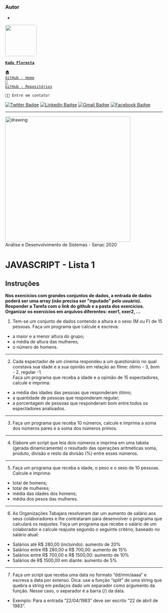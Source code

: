 ### Autor
-

<a href="https://www.linkedin.com/in/kadufloresta/">
 <img style="border-radius: 5px;" src="https://media-exp1.licdn.com/dms/image/C4D03AQFfIeRf3UDQ9Q/profile-displayphoto-shrink_400_400/0?e=1605139200&v=beta&t=vWVjctWELGPrf-DrfqlwmBWjl88lk6ZwKTUJoCIkI_I" width="100px; alt=""/></b>
 
 <code><b>Kadu Floresta</b></code></a>
 
 <code><a href="https://github.com/KaduFloresta" title="HomeGit">🏠 GitHub - Home</a><br></code>
 <code><a href="https://github.com/KaduFloresta?tab=repositories" title="RepoGit">📂 GitHub - Repositórios</a><br></code>

<code>👋🏽 Entre em contato!</code>

[![Twitter Badge](https://img.shields.io/badge/-@kadu_kururu-1ca0f1?style=flat-square&labelColor=1ca0f1&logo=twitter&logoColor=white&link=https://twitter.com/kadu_kururu)](https://twitter.com/kadu_kururu)
[![Linkedin Badge](https://img.shields.io/badge/-Kadu_Floresta-blue?style=flat-square&logo=Linkedin&logoColor=white&link=https://www.linkedin.com/in/kadufloresta/)](https://www.linkedin.com/in/kadufloresta/) 
[![Gmail Badge](https://img.shields.io/badge/-cefloresta1@gmail.com-c14438?style=flat-square&logo=Gmail&logoColor=white&link=mailto:cefloresta1@gmail.com)](mailto:cefloresta1@gmail.com)
[![Facebook Badge](https://img.shields.io/badge/-Kadu_Floresta-lightblue?style=flat-square&logo=Facebook&logoColor=white&link=https://https://www.facebook.com/kadu.floresta)](https://https://www.facebook.com/kadu.floresta) 

---
<img src="https://www.ead.senac.br/arquivo/api/download/publico/1134" alt="drawing" width="400"/><br>
Análise e Desenvolvimento de Sistemas - Senac 2020
# JAVASCRIPT - Lista 1

## Instruções


**Nos exercícios com grandes conjuntos de dados, a entrada de dados poderá ser uma array (não precisa ser "inputado" pelo usuário).  
Responder a Tarefa com o link do github e a pasta dos exercícios.  
Organizar os exercícios em arquivos diferentes: exer1, exer2, ...**  

1. Tem-se um conjunto de dados contendo a altura e o sexo (M ou F) de 15 pessoas. Faça um programa que calcule e escreva:  

-   a maior e a menor altura do grupo;
-   a média de altura das mulheres;
-   o número de homens.
___
2. Cada espectador de um cinema respondeu a um questionário no qual constava sua idade e a sua opinião em relação ao filme: ótimo - 3, bom - 2, regular -1.  
Faça um programa que receba a idade e a opinião de 15 espectadores, calcule e imprima:

-   a média das idades das pessoas que responderam ótimo;
-   a quantidade de pessoas que responderam regular;
-   a porcentagem de pessoas que responderam bom entre todos os espectadores analisados.
---
3. Faça um programa que receba 10 números, calcule e imprima a soma dos números pares e a soma dos números primos.
---
4. Elabore um script que leia dois números e imprima em uma tabela (gerada dinamicamente) o resultado das operações aritméticas soma, produto, divisão e resto da divisão (%) entre esses números.
---
5. Faça um programa que receba a idade, o peso e o sexo de 10 pessoas. Calcule e imprima:


-   total de homens;
-   total de mulheres;
-   média das idades dos homens;
-   média dos pesos das mulheres.
---
6. As Organizações Tabajara resolveram dar um aumento de salário aos seus colaboradores e lhe contrataram para desenvolver o programa que calculará os reajustes. Faça um programa que recebe o salário de um colaborador e calcule reajuste segundo o seguinte critério, baseado no salário atual:

-   Salários até R$ 280,00 (incluindo): aumento de 20%
-   Salários entre R$ 280,00 e R$ 700,00: aumento de 15%
-   Salários entre R$ 700,00 e R$ 1500,00: aumento de 10%
-   Salários de R$ 1500,00 em diante: aumento de 5%
---
7. Faça um script que receba uma data no formato “dd/mm/aaaa” e escreva a data por extenso. Dica: use a função “split” de uma string que quebra a string em pedaços dado um separador como argumento da função. Nesse caso, o separador é a barra (/) da data.

 - Exemplo: Para a entrada “22/04/1983” deve ser escrito “22 de abril de 1983”.
